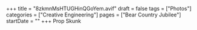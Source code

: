 +++
title = "8zkmnMsHTUGHinQGoYem.avif"
draft = false
tags = ["Photos"]
categories = ["Creative Engineering"]
pages = ["Bear Country Jubilee"]
startDate = ""
+++
Prop Skunk
